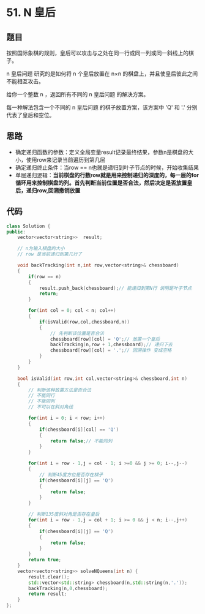 # 51. N 皇后

## 题目
按照国际象棋的规则，皇后可以攻击与之处在同一行或同一列或同一斜线上的棋子。

n 皇后问题 研究的是如何将 n 个皇后放置在 n×n 的棋盘上，并且使皇后彼此之间不能相互攻击。

给你一个整数 n ，返回所有不同的 n 皇后问题 的解决方案。

每一种解法包含一个不同的 n 皇后问题 的棋子放置方案，该方案中 'Q' 和 '.' 分别代表了皇后和空位。

## 思路
* 确定递归函数的参数：定义全局变量result记录最终结果，参数n是棋盘的大小，使用row来记录当前遍历到第几层
* 确定递归终止条件：当row == n也就是递归到叶子节点的时候，开始收集结果
* 单层递归逻辑：**当前棋盘的行数row就是用来控制递归的深度的，每一层的for循环用来控制棋盘的列。首先判断当前位置是否合法，然后决定是否放置皇后，递归row,回溯撤销放置**

## 代码

```cpp
class Solution {
public:
    vector<vector<string>>  result;

    // n为输入棋盘的大小
    // row 是当前递归到第几行了

    void backTracking(int n,int row,vector<string>& chessboard)
    {
        if(row == n)
        {
            result.push_back(chessboard);// 能递归到第N行 说明是叶子节点
            return;
        }

        for(int col = 0; col < n; col++)
        {
            if(isValid(row,col,chessboard,n))
            {
                // 先判断该位置是否合法 
                chessboard[row][col] = 'Q';// 放置一个皇后
                backTracking(n,row + 1,chessboard);// 递归下去
                chessboard[row][col] = '.';// 回溯操作 变成空格
            }
        }
    }

    bool isValid(int row,int col,vector<string>& chessboard,int n)
    {
        // 判断该种放置方法是否合法
        // 不能同行
        // 不能同列
        // 不可以在斜对角线

        for(int i = 0; i < row; i++)
        {
            if(chessboard[i][col] == 'Q')
            {
                return false;// 不能同列
            }
        }

        for(int i = row - 1,j = col - 1; i >=0 && j >= 0; i--,j--)
        {
            // 判断45度方位是否存在棋子
            if(chessboard[i][j] == 'Q')
            {
                return false;
            }
        }

        // 判断135度斜对角是否存在皇后
        for(int i = row - 1,j = col + 1; i >= 0 && j < n; i--,j++)
        {
            if(chessboard[i][j] == 'Q')
            {
                return false;
            }
        }
        return true;
    }
    vector<vector<string>> solveNQueens(int n) {
        result.clear();
        std::vector<std::string> chessboard(n,std::string(n,'.'));
        backTracking(n,0,chessboard);
        return result;
    }
};

```

